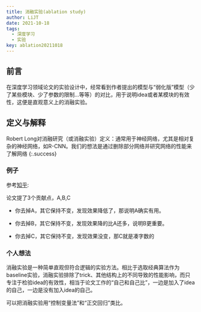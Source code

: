 ```yaml
---
title: 消融实验(ablation study)
author: LiJT
date: 2021-10-18
tags: 
  - 深度学习 
  - 实验
key: ablation20211018
---
```


## 前言

在深度学习领域论文的实验设计中，经常看到作者提出的模型与“弱化版”模型（少了某些模块、少了参数的限制...等等）的对比，用于说明idea或者某模块的有效性，这便是直观意义上的消融实验。

<!--more-->

## 定义与解释

Robert Long对消融研究（或消融实验）定义：通常用于神经网络，尤其是相对复杂的神经网络，如R-CNN。我们的想法是通过删除部分网络并研究网络的性能来了解网络
{:.success}

### 例子
参考[知乎](https://www.zhihu.com/question/291655038/answer/2000381383):

论文提了3个贡献点，A,B,C

- 你去掉A，其它保持不变，发现效果降低了，那说明A确实有用。

- 你去掉B，其它保持不变，发现效果降的比A还多，说明B更重要。

- 你去掉C，其它保持不变，发现效果没变，那C就是凑字数的

### 个人想法
消融实验是一种简单直观但符合逻辑的实验方法。相比于选取经典算法作为baseline实验，消融实验排除了trick、其他结构上的不同导致的性能影响，而只专注于检验idea的有效性，相当于论文工作的“自己和自己比”，一边是加入了idea的自己，一边是没有加入idea的自己。

可以把消融实验用“控制变量法”和“正交回归”类比。


